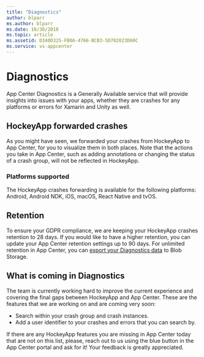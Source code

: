 ```yaml
---
title: "Diagnostics"
author: blparr
ms.author: blparr
ms.date: 10/30/2018
ms.topic: article
ms.assetid: D340D325-FB0A-4766-BCB3-5D702023D60C
ms.service: vs-appcenter
---
```


# Diagnostics

App Center Diagnostics is a Generally Available service that will provide insights into issues with your apps, whether they are crashes for any platforms or errors for Xamarin and Unity as well.

## HockeyApp forwarded crashes

As you might have seen, we forwarded your crashes from HockeyApp to App Center, for you to visualize them in both places. Note that the actions you take in App Center, such as adding annotations or changing the status of a crash group, will not be reflected in HockeyApp.

### Platforms supported

The HockeyApp crashes forwarding is available for the following platforms: Android, Android NDK, iOS, macOS, React Native and tvOS.

## Retention

To ensure your GDPR compliance, we are keeping your HockeyApp crashes retention to 28 days. If you would like to have a higher retention, you can update your App Center retention settings up to 90 days. For unlimited retention in App Center, you can [export your Diagnostics data](~/analytics/export.md) to Blob Storage.

## What is coming in Diagnostics

The team is currently working hard to improve the current experience and covering the final gaps between HockeyApp and App Center. These are the features that we are working on and are coming very soon:

- Search within your crash group and crash instances.
- Add a user identifier to your crashes and errors that you can search by.

If there are any HockeyApp features you are missing in App Center today that are not on this list, please, reach out to us using the blue button in the App Center portal and ask for it! Your feedback is greatly appreciated.
